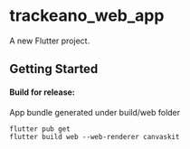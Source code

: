 # trackeano_web_app

A new Flutter project.

## Getting Started

#### Build for release:
App bundle generated under build/web folder

```
flutter pub get
flutter build web --web-renderer canvaskit
```
